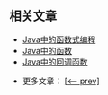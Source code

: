 ## 相关文章

+ [Java中的函数式编程](https://tu-yucheng.github.io/java/2023/06/11/java-functional-programming.html)
+ [Java中的函数](https://tu-yucheng.github.io/java/2023/06/11/java-functors.html)
+ [Java中的回调函数](https://tu-yucheng.github.io/java/2023/06/11/java-callback-functions.html)

- 更多文章： [[<-- prev]](../java-function/README.md)